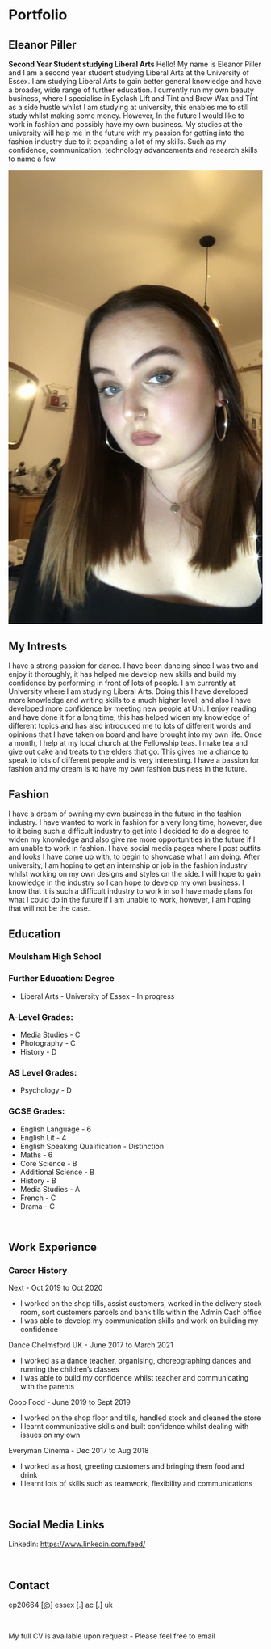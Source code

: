 # Portfolio
## Eleanor Piller
  
**Second Year Student studying Liberal Arts**
Hello! My name is Eleanor Piller and I am a second year student studying Liberal Arts at the University of Essex. I am studying Liberal Arts to gain better general knowledge and have a broader, wide range of further education. I currently run my own beauty business, where I specialise in Eyelash Lift and Tint and Brow Wax and Tint as a side hustle whilst I am studying at university, this enables me to still study whilst making some money. However, In the future I would like to work in fashion and possibly have my own business.
My studies at the university will help me in the future with my passion for getting into the fashion industry due to it expanding a lot of my skills. Such as my confidence, communication, technology advancements and research skills to name a few. 
<br>

![Me](/assets/img/Portfolio.JPG)

## My Intrests
I have a strong passion for dance. I have been dancing since I was two and enjoy it thoroughly, it has helped me develop new skills and build my confidence by performing in front of lots of people. I am currently at University where I am studying Liberal Arts. Doing this I have developed more knowledge and writing skills to a much higher level, and also I have developed more confidence by meeting new people at Uni. I enjoy reading and have done it for a long time, this has helped widen my knowledge of different topics and has also introduced me to lots of different words and opinions that I have taken on board and have brought into my own life. Once a month, I help at my local church at the Fellowship teas. I make tea and give out cake and treats to the elders that go. This gives me a chance to speak to lots of different people and is very interesting. I have a passion for fashion and my dream is to have my own fashion business in the future. 
<br>

## Fashion
I have a dream of owning my own business in the future in the fashion industry. I have wanted to work in fashion for a very long time, however, due to it being such a difficult industry to get into I decided to do a degree to widen my knowledge and also give me more opportunities in the future if I am unable to work in fashion. I have social media pages where I post outfits and looks I have come up with, to begin to showcase what I am doing. After university, I am hoping to get an internship or job in the fashion industry whilst working on my own designs and styles on the side. I will hope to gain knowledge in the industry so I can hope to develop my own business. I know that it is such a difficult industry to work in so I have made plans for what I could do in the future if I am unable to work, however, I am hoping that will not be the case. 
<br>

## Education

### Moulsham High School

### Further Education: Degree
- Liberal Arts - University of Essex - In progress

### A-Level Grades:
- Media Studies - C
- Photography - C
- History - D

### AS Level Grades:
- Psychology - D

### GCSE Grades:
- English Language - 6
- English Lit - 4
- English Speaking Qualification - Distinction
- Maths - 6
- Core Science - B
- Additional Science - B
- History - B
- Media Studies - A
- French - C
- Drama - C
<br>

## Work Experience
### Career History
Next - Oct 2019 to Oct 2020
- I worked on the shop tills, assist customers, worked in the delivery stock room, sort customers parcels and bank tills within the Admin Cash office
- I was able to develop my communication skills and work on building my confidence 


Dance Chelmsford UK - June 2017 to March 2021
- I worked as a dance teacher, organising, choreographing dances and running the children’s classes
- I was able to build my confidence whilst teacher and communicating with the parents


Coop Food - June 2019 to Sept 2019
- I worked on the shop floor and tills, handled stock and cleaned the store
- I learnt communicative skills and built confidence whilst dealing with issues on my own


Everyman Cinema - Dec 2017 to Aug 2018
- I worked as a host, greeting customers and bringing them food and drink
- I learnt lots of skills such as teamwork, flexibility and communications

<br>


## Social Media Links

Linkedin: https://www.linkedin.com/feed/

<br>

## Contact

ep20664 [@] essex [.] ac [.] uk


<br>



My full CV is available upon request - Please feel free to email

